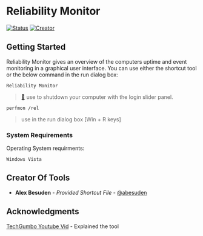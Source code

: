 # Reliability Monitor

[![Status](https://img.shields.io/badge/Status-complete-1abc9c.svg)](https://github.com/abesuden/Tool-Belt/issues)
[![Creator](https://img.shields.io/badge/Creator-@Abesuden-informational.svg)](https://github.com/abesuden/Tool-Belt/contributors)

## Getting Started

Reliability Monitor gives an overview of the computers uptime and event monitoring in a graphical user interface. You can use either the shortcut tool or the below command in the run dialog box:

```
Reliability Monitor
```
> [🔨](https://github.com/abesuden/Tool-Belt/Reliability-Monitor/Reliability%20Monitor.lnk) use to shutdown your computer with the login slider panel.

```
perfmon /rel
```
> use in the run dialog box [Win + R keys]

### System Requirements

Operating System requirments:

```
Windows Vista
```

## Creator Of Tools

* **Alex Besuden** - *Provided Shortcut File* - [@abesuden](https://github.com/abesuden)

## Acknowledgments

[TechGumbo Youtube Vid](https://youtu.be/RX160bcMFuA?t=893) - Explained the tool